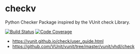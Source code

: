 # checkv
Python Checker Package inspired by the VUnit check Library.

[![Build Status](https://travis-ci.com/cmarqu/checkv.svg?branch=master)](https://travis-ci.org/cmarqu/checkv)
[![Code Coverage](http://codecov.io/github/cmarqu/checkv/coverage.svg?branch=master)](http://codecov.io/github/cmarqu/checkv?branch=master)

* https://vunit.github.io/check/user_guide.html
* https://github.com/VUnit/vunit/tree/master/vunit/vhdl/check
